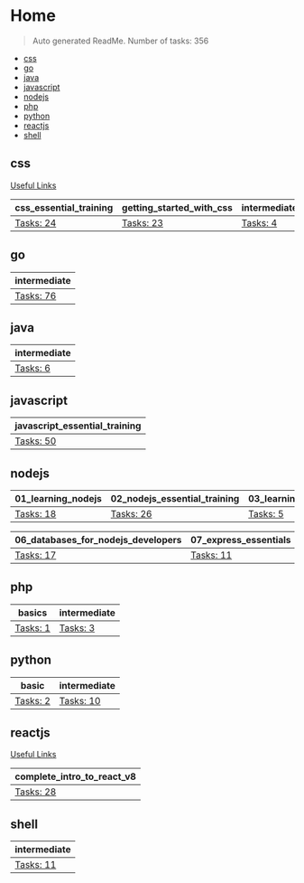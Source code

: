 # Home

> Auto generated ReadMe. Number of tasks: 356

- [css](#css)
- [go](#go)
- [java](#java)
- [javascript](#javascript)
- [nodejs](#nodejs)
- [php](#php)
- [python](#python)
- [reactjs](#reactjs)
- [shell](#shell)

## css

[Useful Links](./home/css/ReadMe_static.md)

| css_essential_training                       | getting_started_with_css                       | intermediate_html_and_css                      |
|----------------------------------------------|------------------------------------------------|------------------------------------------------|
| [Tasks: 24](home/css/css_essential_training) | [Tasks: 23](home/css/getting_started_with_css) | [Tasks: 4](home/css/intermediate_html_and_css) |

## go

| intermediate                      |
|-----------------------------------|
| [Tasks: 76](home/go/intermediate) |

## java

| intermediate                       |
|------------------------------------|
| [Tasks: 6](home/java/intermediate) |

## javascript

| javascript_essential_training                              |
|------------------------------------------------------------|
| [Tasks: 50](home/javascript/javascript_essential_training) |

## nodejs

| 01_learning_nodejs                          | 02_nodejs_essential_training                          | 03_learning_npm_a_package_manager                         | 04_express_essential_training                          | 05_portfolio_using_bootstrap_and_saas                         |
|---------------------------------------------|-------------------------------------------------------|-----------------------------------------------------------|--------------------------------------------------------|---------------------------------------------------------------|
| [Tasks: 18](home/nodejs/01_learning_nodejs) | [Tasks: 26](home/nodejs/02_nodejs_essential_training) | [Tasks: 5](home/nodejs/03_learning_npm_a_package_manager) | [Tasks: 27](home/nodejs/04_express_essential_training) | [Tasks: 8](home/nodejs/05_portfolio_using_bootstrap_and_saas) |

| 06_databases_for_nodejs_developers                          | 07_express_essentials                          | 08_meetup_app                         |
|-------------------------------------------------------------|------------------------------------------------|---------------------------------------|
| [Tasks: 17](home/nodejs/06_databases_for_nodejs_developers) | [Tasks: 11](home/nodejs/07_express_essentials) | [Tasks: 6](home/nodejs/08_meetup_app) |

## php

| basics                      | intermediate                      |
|-----------------------------|-----------------------------------|
| [Tasks: 1](home/php/basics) | [Tasks: 3](home/php/intermediate) |

## python

| basic                         | intermediate                          |
|-------------------------------|---------------------------------------|
| [Tasks: 2](home/python/basic) | [Tasks: 10](home/python/intermediate) |

## reactjs

[Useful Links](./home/reactjs/ReadMe_static.md)

| complete_intro_to_react_v8                           |
|------------------------------------------------------|
| [Tasks: 28](home/reactjs/complete_intro_to_react_v8) |

## shell

| intermediate                         |
|--------------------------------------|
| [Tasks: 11](home/shell/intermediate) |
